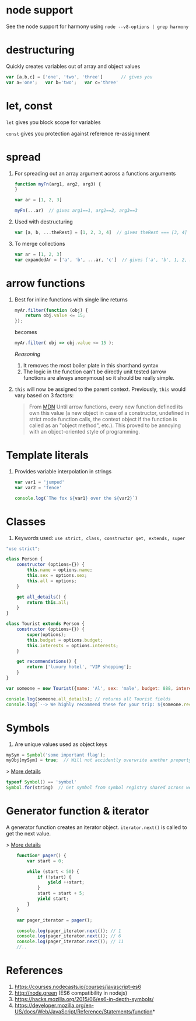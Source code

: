 
# node support
See the node support for harmony using `node --v8-options | grep harmony`

# destructuring
Quickly creates variables out of array and object values

```javascript
var [a,b,c] = ['one', 'two', 'three']       // gives you
var a='one';   var b='two';   var c='three'
```

# let, const
`let` gives you block scope for variables

`const` gives you protection against reference re-assignment

# spread
1. For spreading out an array argument across a functions arguments

    ```javascript
    function myFn(arg1, arg2, arg3) {
    }
    
    var ar = [1, 2, 3]
    
    myFn(...ar)  // gives arg1==1, arg2==2, arg3==3
    ```

1. Used with destructuring

    ```javascript
    var [a, b, ...theRest] = [1, 2, 3, 4]  // gives theRest === [3, 4]
    ```

1. To merge collections

    ```javascript
    var ar = [1, 2, 3]
    var expandedAr = ['a', 'b', ...ar, 'c']  // gives ['a', 'b', 1, 2, 3, 'c']
    ```

# arrow functions
1. Best for inline functions with single line returns

    ```javascript
    myAr.filter(function (obj) {
        return obj.value <= 15;
    });
    ```
    
    becomes
    ```javascript
    myAr.filter( obj => obj.value <= 15 );
    ```
    
    
    _Reasoning_
    
    1. It removes the most boiler plate in this shorthand syntax
    1. The logic in the function can't be directly unit tested (arrow functions are always anonymous)
     so it should be really simple. 
    
2. `this` will now be assigned to the parent context. Previously, `this` would vary based on 3 factors:

    > From [MDN](https://developer.mozilla.org/en-US/docs/Web/JavaScript/Reference/Functions/Arrow_functions) 
    Until arrow functions, every new function defined its own this value (a new object in case of a constructor, undefined in strict mode function calls, the context object if the function is called as an "object method", etc.). This proved to be annoying with an object-oriented style of programming.


# Template literals
1. Provides variable interpolation in strings

    ```javascript
    var var1 = 'jumped'
    var var2 = 'fence'
    
    console.log(`The fox ${var1} over the ${var2}`)
    ```
    
# Classes
1. Keywords used: `use strict, class, constructor get, extends, super`

```javascript
"use strict";

class Person {
    constructor (options={}) {
        this.name = options.name;
        this.sex = options.sex;
        this.all = options;
    }

    get all_details() {
        return this.all;
    }
}

class Tourist extends Person {
    constructor (options={}) {
        super(options);
        this.budget = options.budget;
        this.interests = options.interests;
    }

    get recommendations() {
        return ['luxury hotel', 'VIP shopping'];
    }
}

var someone = new Tourist({name: 'Al', sex: 'male', budget: 888, interests: ['shopping', 'relax']});

console.log(someone.all_details); // returns all Tourist fields
console.log(`--> We highly recommend these for your trip: ${someone.recommendations}`);    
```

# Symbols
1. Are unique values used as object keys

```javascript
mySym = Symbol('some important flag');
myObj[mySym] = true;  // Will not accidently overwrite another property
```

\> [More details](https://hacks.mozilla.org/2015/06/es6-in-depth-symbols/)


```javascript
typeof Symbol() == 'symbol'
Symbol.for(string)  // Get symbol from symbol registry shared across webpages
```

# Generator function & iterator

A generator function creates an iterator object.
`iterator.next()` is called to get the next value.

\> [More details](https://developer.mozilla.org/en-US/docs/Web/JavaScript/Reference/Statements/function*)

```javascript
    function* pager() {
        var start = 0;

        while (start < 50) {
            if (!start) {
                yield ++start;
            }
            start = start + 5;
            yield start;
        }
    }

    var pager_iterator = pager();

    console.log(pager_iterator.next()); // 1
    console.log(pager_iterator.next()); // 6
    console.log(pager_iterator.next()); // 11
    //..
```


# References
1. https://courses.nodecasts.io/courses/javascript-es6
1. http://node.green (ES6 compatibility in nodejs)
1. https://hacks.mozilla.org/2015/06/es6-in-depth-symbols/
1. https://developer.mozilla.org/en-US/docs/Web/JavaScript/Reference/Statements/function*